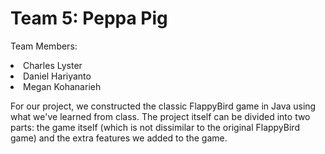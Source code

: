 # Team 5: Peppa Pig
Team Members:
<li>Charles Lyster
<li>Daniel Hariyanto
<li>Megan Kohanarieh

For our project, we constructed the classic FlappyBird game in Java using what we've learned from class. The project itself can be divided into two parts: the game itself (which is not dissimilar to the original FlappyBird game) and the extra features we added to the game.
